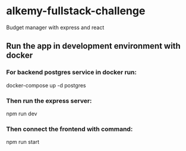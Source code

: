 # alkemy-fullstack-challenge

Budget manager with express and react

## Run the app in development environment with docker

### For backend postgres service in docker run:

docker-compose up -d postgres

### Then run the express server:

npm run dev

### Then connect the frontend with command:

npm run start

